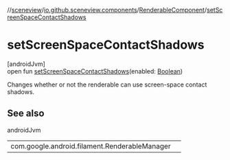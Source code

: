 //[sceneview](../../../index.md)/[io.github.sceneview.components](../index.md)/[RenderableComponent](index.md)/[setScreenSpaceContactShadows](set-screen-space-contact-shadows.md)

# setScreenSpaceContactShadows

[androidJvm]\
open fun [setScreenSpaceContactShadows](set-screen-space-contact-shadows.md)(enabled: [Boolean](https://kotlinlang.org/api/latest/jvm/stdlib/kotlin/-boolean/index.html))

Changes whether or not the renderable can use screen-space contact shadows.

## See also

androidJvm

| | |
|---|---|
| com.google.android.filament.RenderableManager |  |
